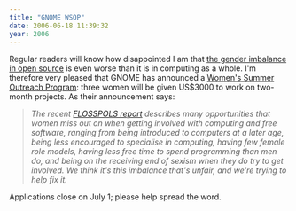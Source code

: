 ```yaml
---
title: "GNOME WSOP"
date: 2006-06-18 11:39:32
year: 2006
---
```

Regular readers will know how disappointed I am that <a href="http://www.ddj.com/dept/architect/184415216">the gender imbalance in open source</a> is even worse than it is in computing as a whole.  I'm therefore very pleased that GNOME has announced a <a href="http://www.gnome.org/projects/wsop/">Women's Summer Outreach Program</a>: three women will be given US$3000 to work on two-month projects. As their announcement says:
<blockquote><em>The recent <a href="http://www.flosspols.org/deliverables/FLOSSPOLS-D16-Gender_Integrated_Report_of_Findings.pdf">FLOSSPOLS report</a> describes many opportunities that women miss out on when getting involved with computing and free software, ranging from being introduced to computers at a later age, being less encouraged to specialise in computing, having few female role models, having less free time to spend programming than men do, and being on the receiving end of sexism when they do try to get involved. We think it's this imbalance that's unfair, and we're trying to help fix it.</em></blockquote>
Applications close on July 1; please help spread the word.
